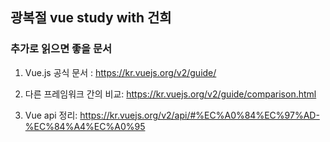광복절 vue study with 건희
-----------------------------------






### 추가로 읽으면 좋을 문서
1. Vue.js 공식 문서 : https://kr.vuejs.org/v2/guide/

2. 다른 프레임워크 간의 비교: https://kr.vuejs.org/v2/guide/comparison.html

3. Vue api 정리:  https://kr.vuejs.org/v2/api/#%EC%A0%84%EC%97%AD-%EC%84%A4%EC%A0%95
